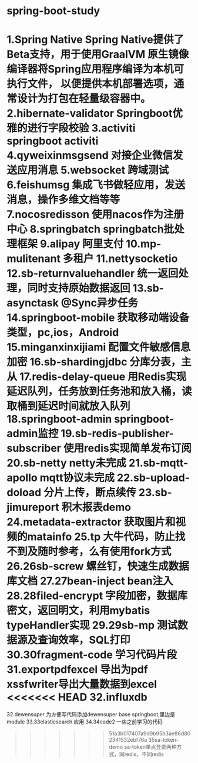 # spring-boot-study
1.Spring Native
	Spring Native提供了Beta支持，用于使用GraalVM 原生镜像编译器将Spring应用程序编译为本机可执行文件，
	以便提供本机部署选项，通常设计为打包在轻量级容器中。
2.hibernate-validator
	Springboot优雅的进行字段校验
3.activiti
	springboot activiti
4.qyweixinmsgsend
	对接企业微信发送应用消息
5.websocket
	跨域测试
6.feishumsg
	集成飞书做轻应用，发送消息，操作多维文档等等
7.nocosredisson
	使用nacos作为注册中心
8.springbatch
	springbatch批处理框架
9.alipay
	阿里支付
10.mp-mulitenant
	多租户
11.nettysocketio
12.sb-returnvaluehandler
	统一返回处理，同时支持原始数据返回
13.sb-asynctask
	@Sync异步任务
14.springboot-mobile
	获取移动端设备类型，pc,ios，Android
15.minganxinxijiami
	配置文件敏感信息加密
16.sb-shardingjdbc
	分库分表，主从
17.redis-delay-queue
	用Redis实现延迟队列，任务放到任务池和放入桶，读取桶到延迟时间就放入队列
18.springboot-admin
	springboot-admin监控
19.sb-redis-publisher-subscriber
	使用redis实现简单发布订阅
20.sb-netty
	netty未完成
21.sb-mqtt-apollo
	mqtt协议未完成
22.sb-upload-doload
	分片上传，断点续传
23.sb-jimureport
	积木报表demo
24.metadata-extractor
	获取图片和视频的matainfo
25.tp
	大牛代码，防止找不到及随时参考，么有使用fork方式
26.26sb-screw
	螺丝钉，快速生成数据库文档
27.27bean-inject
	bean注入
28.28filed-encrypt
	字段加密，数据库密文，返回明文，利用mybatis typeHandler实现
29.29sb-mp
	测试数据源及查询效率，SQL打印
30.30fragment-code
	学习代码片段
31.exportpdfexcel
	导出为pdf
	xssfwriter导出大量数据到excel
<<<<<<< HEAD
32.influxdb
=======
32.dewensuper
	为方便写代码添加dewensuper base springboot,里边是module
33.33elasticsearch
	应用
34.34code2
	一些之前学习的代码
>>>>>>> 51a3b017407a9d9b95b3ae86d802341532ebf76a
35sa-token-demo
	sa-token单点登录两种方式，同redis，不同redis
